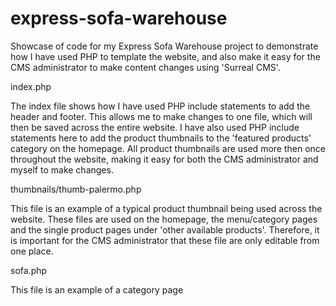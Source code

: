 express-sofa-warehouse
======================

Showcase of code for my Express Sofa Warehouse project to demonstrate how I have used PHP to template the website,
and also make it easy for the CMS administrator to make content changes using 'Surreal CMS'.

index.php

The index file shows how I have used PHP include statements to add the header and footer. This allows me to make 
changes to one file, which will then be saved across the entire website.
I have also used PHP include statements here to add the product thumbnails to the 'featured products' category on the
homepage. 
All product thumbnails are used more then once throughout the website, making it easy for both the CMS administrator
and myself to make changes.

thumbnails/thumb-palermo.php

This file is an example of a typical product thumbnail being used across the website. These files are used on the 
homepage, the menu/category pages and the single product pages under 'other available products'. Therefore, it is 
important for the CMS administrator that these file are only editable from one place.

sofa.php

This file is an example of a category page
